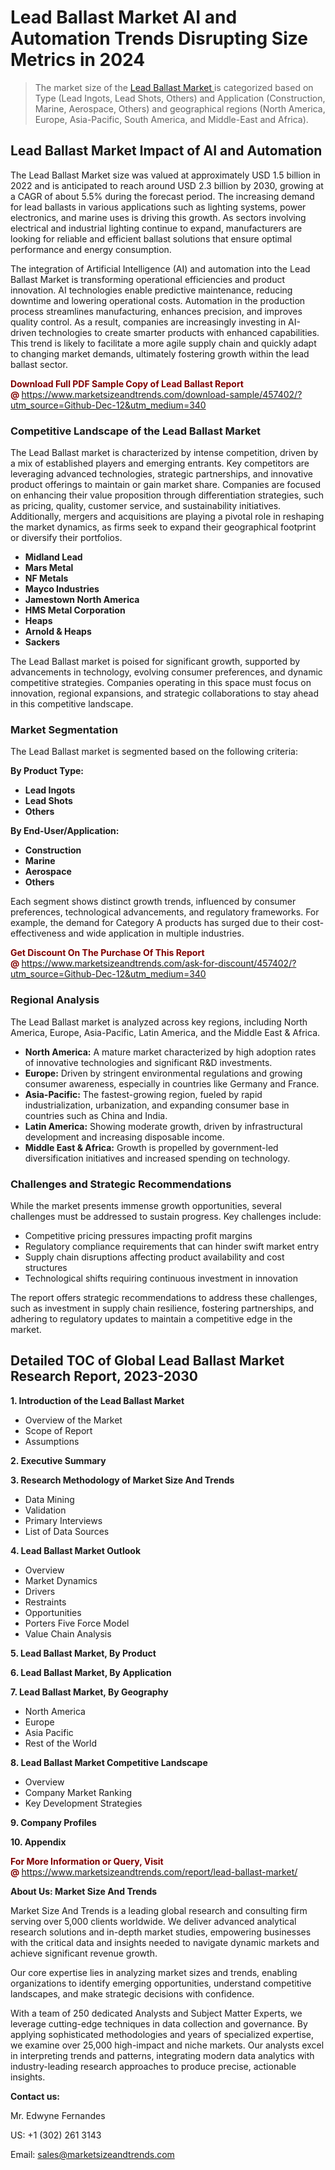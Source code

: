 <H1>Lead Ballast Market AI and Automation Trends Disrupting Size Metrics in 2024</H1><blockquote><p>The market size of the <a href="https://www.marketsizeandtrends.com/download-sample/457402/?utm_source=Github-Dec-12&amp;utm_medium=340" target="_blank">Lead Ballast Market </a>is categorized based on Type (Lead Ingots, Lead Shots, Others) and Application (Construction, Marine, Aerospace, Others) and geographical regions (North America, Europe, Asia-Pacific, South America, and Middle-East and Africa).</p></blockquote><p><h2>Lead Ballast Market Impact of AI and Automation</h2><p>The Lead Ballast Market size was valued at approximately USD 1.5 billion in 2022 and is anticipated to reach around USD 2.3 billion by 2030, growing at a CAGR of about 5.5% during the forecast period. The increasing demand for lead ballasts in various applications such as lighting systems, power electronics, and marine uses is driving this growth. As sectors involving electrical and industrial lighting continue to expand, manufacturers are looking for reliable and efficient ballast solutions that ensure optimal performance and energy consumption.</p><p>The integration of Artificial Intelligence (AI) and automation into the Lead Ballast Market is transforming operational efficiencies and product innovation. AI technologies enable predictive maintenance, reducing downtime and lowering operational costs. Automation in the production process streamlines manufacturing, enhances precision, and improves quality control. As a result, companies are increasingly investing in AI-driven technologies to create smarter products with enhanced capabilities. This trend is likely to facilitate a more agile supply chain and quickly adapt to changing market demands, ultimately fostering growth within the lead ballast sector.</p></p><p><strong><span style="color: #800000;">Download Full PDF Sample Copy of Lead Ballast Report @</span>&nbsp;</strong><a href="https://www.marketsizeandtrends.com/download-sample/457402/?utm_source=Github-Dec-12&amp;utm_medium=340">https://www.marketsizeandtrends.com/download-sample/457402/?utm_source=Github-Dec-12&amp;utm_medium=340</a></p><h3>Competitive Landscape of the Lead Ballast Market</h3><p>The Lead Ballast market is characterized by intense competition, driven by a mix of established players and emerging entrants. Key competitors are leveraging advanced technologies, strategic partnerships, and innovative product offerings to maintain or gain market share. Companies are focused on enhancing their value proposition through differentiation strategies, such as pricing, quality, customer service, and sustainability initiatives. Additionally, mergers and acquisitions are playing a pivotal role in reshaping the market dynamics, as firms seek to expand their geographical footprint or diversify their portfolios.</p><p><strong><p><ul><li>Midland Lead </li><li> Mars Metal </li><li> NF Metals </li><li> Mayco Industries </li><li> Jamestown North America </li><li> HMS Metal Corporation </li><li> Heaps </li><li> Arnold & Heaps </li><li> Sackers</p></li></ul></p></strong></p><p>The Lead Ballast market is poised for significant growth, supported by advancements in technology, evolving consumer preferences, and dynamic competitive strategies. Companies operating in this space must focus on innovation, regional expansions, and strategic collaborations to stay ahead in this competitive landscape.</p><h3>Market Segmentation</h3><p>The Lead Ballast market is segmented based on the following criteria:</p><p><strong>By Product Type:</strong></p><p><strong><p><ul><li>Lead Ingots </li><li> Lead Shots </li><li> Others</p></li></ul></p></strong></p><p><strong>By End-User/Application:</strong></p><p><strong><p><ul><li>Construction </li><li> Marine </li><li> Aerospace </li><li> Others</p></li></ul></p></strong></p><p>Each segment shows distinct growth trends, influenced by consumer preferences, technological advancements, and regulatory frameworks. For example, the demand for Category A products has surged due to their cost-effectiveness and wide application in multiple industries.</p><p><strong><span style="color: #800000;">Get Discount On The Purchase Of This Report @&nbsp;</span></strong><a href="https://www.marketsizeandtrends.com/ask-for-discount/457402/?utm_source=Github-Dec-12&amp;utm_medium=340">https://www.marketsizeandtrends.com/ask-for-discount/457402/?utm_source=Github-Dec-12&amp;utm_medium=340</a></p><h3>Regional Analysis</h3><p>The Lead Ballast market is analyzed across key regions, including North America, Europe, Asia-Pacific, Latin America, and the Middle East &amp; Africa.</p><ul><li><strong>North America:</strong> A mature market characterized by high adoption rates of innovative technologies and significant R&amp;D investments.</li><li><strong>Europe:</strong> Driven by stringent environmental regulations and growing consumer awareness, especially in countries like Germany and France.</li><li><strong>Asia-Pacific:</strong> The fastest-growing region, fueled by rapid industrialization, urbanization, and expanding consumer base in countries such as China and India.</li><li><strong>Latin America:</strong> Showing moderate growth, driven by infrastructural development and increasing disposable income.</li><li><strong>Middle East &amp; Africa:</strong> Growth is propelled by government-led diversification initiatives and increased spending on technology.</li></ul><h3>Challenges and Strategic Recommendations</h3><p>While the market presents immense growth opportunities, several challenges must be addressed to sustain progress. Key challenges include:</p><ul><li>Competitive pricing pressures impacting profit margins</li><li>Regulatory compliance requirements that can hinder swift market entry</li><li>Supply chain disruptions affecting product availability and cost structures</li><li>Technological shifts requiring continuous investment in innovation</li></ul><p>The report offers strategic recommendations to address these challenges, such as investment in supply chain resilience, fostering partnerships, and adhering to regulatory updates to maintain a competitive edge in the market.</p><h2>Detailed TOC of Global Lead Ballast Market Research Report, 2023-2030</h2><p><strong>1. Introduction of the Lead Ballast Market</strong></p><ul><li>Overview of the Market</li><li>Scope of Report</li><li>Assumptions&nbsp;</li></ul><p><strong>2. Executive Summary</strong></p><p><strong>3. Research Methodology of <strong>Market Size And Trends</strong></strong></p><ul><li>Data Mining</li><li>Validation</li><li>Primary Interviews</li><li>List of Data Sources&nbsp;</li></ul><p><strong>4. Lead Ballast Market Outlook</strong></p><ul><li>Overview</li><li>Market Dynamics</li><li>Drivers</li><li>Restraints</li><li>Opportunities</li><li>Porters Five Force Model</li><li>Value Chain Analysis&nbsp;</li></ul><p><strong>5. Lead Ballast Market, By Product</strong></p><p><strong>6. Lead Ballast Market, By Application</strong></p><p><strong>7. Lead Ballast Market, By Geography</strong></p><ul><li>North America</li><li>Europe</li><li>Asia Pacific</li><li>Rest of the World&nbsp;</li></ul><p><strong>8. Lead Ballast Market Competitive Landscape</strong></p><ul><li>Overview</li><li>Company Market Ranking</li><li>Key Development Strategies&nbsp;</li></ul><p><strong>9. Company Profiles</strong></p><p><strong>10. Appendix</strong></p><p><strong><span style="color: #800000;">For More Information or Query, Visit @&nbsp;</span></strong><a href="https://www.marketsizeandtrends.com/report/lead-ballast-market/">https://www.marketsizeandtrends.com/report/lead-ballast-market/</a></p><p></p><p><strong>About Us:&nbsp;Market Size And Trends</strong></p><p>Market Size And Trends&nbsp;is a leading global research and consulting firm serving over 5,000 clients worldwide. We deliver advanced analytical research solutions and in-depth market studies, empowering businesses with the critical data and insights needed to navigate dynamic markets and achieve significant revenue growth.</p><p>Our core expertise lies in analyzing market sizes and trends, enabling organizations to identify emerging opportunities, understand competitive landscapes, and make strategic decisions with confidence.</p><p>With a team of 250 dedicated Analysts and Subject Matter Experts, we leverage cutting-edge techniques in data collection and governance. By applying sophisticated methodologies and years of specialized expertise, we examine over 25,000 high-impact and niche markets. Our analysts excel in interpreting trends and patterns, integrating modern data analytics with industry-leading research approaches to produce precise, actionable insights.</p><p><strong>Contact us:</strong></p><p>Mr. Edwyne Fernandes</p><p>US: +1 (302) 261 3143</p><p>Email: <a href="mailto:sales@marketsizeandtrends.com">sales@marketsizeandtrends.com</a>&nbsp;</p>
